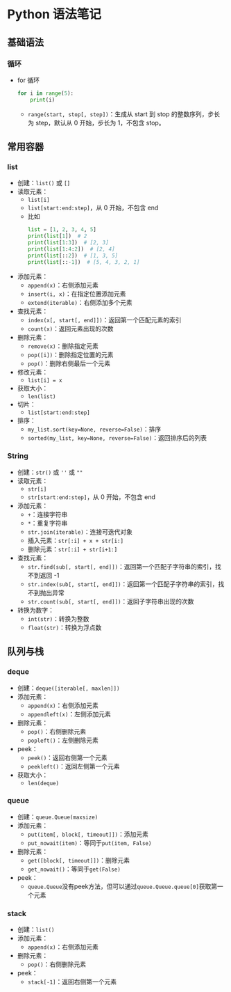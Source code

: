 # Python 语法笔记

## 基础语法

### 循环

- for 循环
  ```python
  for i in range(5):
      print(i)
  ```
  - `range(start, stop[, step])`：生成从 start 到 stop 的整数序列，步长为 step，默认从 0 开始，步长为 1，不包含 stop。

## 常用容器

### list

- 创建：`list()` 或 `[]`
- 读取元素：
  - `list[i]`
  - `list[start:end:step]`，从 0 开始，不包含 end
  - 比如
    ```python
    list = [1, 2, 3, 4, 5]
    print(list[1])  # 2
    print(list[1:3])  # [2, 3]
    print(list[1:4:2])  # [2, 4]
    print(list[::2])  # [1, 3, 5]
    print(list[::-1])  # [5, 4, 3, 2, 1]
    ```
- 添加元素：
  - `append(x)`：右侧添加元素
  - `insert(i, x)`：在指定位置添加元素
  - `extend(iterable)`：右侧添加多个元素
- 查找元素：
  - `index(x[, start[, end]])`：返回第一个匹配元素的索引
  - `count(x)`：返回元素出现的次数
- 删除元素：
  - `remove(x)`：删除指定元素
  - `pop([i])`：删除指定位置的元素
  - `pop()`：删除右侧最后一个元素
- 修改元素：
  - `list[i] = x`
- 获取大小：
  - `len(list)`
- 切片：
  - `list[start:end:step]`
- 排序：
  - `my_list.sort(key=None, reverse=False)`：排序
  - `sorted(my_list, key=None, reverse=False)`：返回排序后的列表

### String

- 创建：`str()` 或 `''` 或 `""`
- 读取元素：
  - `str[i]`
  - `str[start:end:step]`，从 0 开始，不包含 end
- 添加元素：
  - `+`：连接字符串
  - `*`：重复字符串
  - `str.join(iterable)`：连接可迭代对象
  - 插入元素：`str[:i] + x + str[i:]`
  - 删除元素：`str[:i] + str[i+1:]`
- 查找元素：
  - `str.find(sub[, start[, end]])`：返回第一个匹配子字符串的索引，找不到返回 -1
  - `str.index(sub[, start[, end]])`：返回第一个匹配子字符串的索引，找不到抛出异常
  - `str.count(sub[, start[, end]])`：返回子字符串出现的次数
- 转换为数字：
  - `int(str)`：转换为整数
  - `float(str)`：转换为浮点数

## 队列与栈

### deque

- 创建：`deque([iterable[, maxlen]])`
- 添加元素：
  - `append(x)`：右侧添加元素
  - `appendleft(x)`：左侧添加元素
- 删除元素：
  - `pop()`：右侧删除元素
  - `popleft()`：左侧删除元素
- peek：
  - `peek()`：返回右侧第一个元素
  - `peekleft()`：返回左侧第一个元素
- 获取大小：
  - `len(deque)`

### queue

- 创建：`queue.Queue(maxsize)`
- 添加元素：
  - `put(item[, block[, timeout]])`：添加元素
  - `put_nowait(item)`：等同于`put(item, False)`
- 删除元素：
  - `get([block[, timeout]])`：删除元素
  - `get_nowait()`：等同于`get(False)`
- peek：
  - `queue.Queue`没有peek方法，但可以通过`queue.Queue.queue[0]`获取第一个元素

### stack

- 创建：`list()`
- 添加元素：
  - `append(x)`：右侧添加元素
- 删除元素：
  - `pop()`：右侧删除元素
- peek：
  - `stack[-1]`：返回右侧第一个元素

